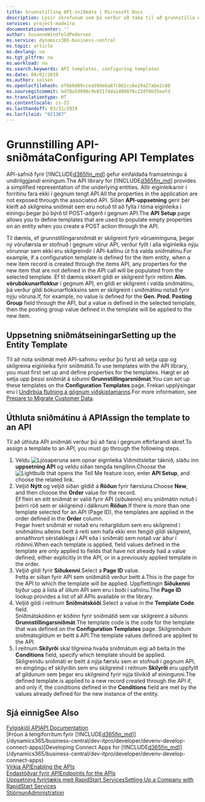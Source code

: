 ```yaml
---
title: Grunnstilling API-sniðmáta | Microsoft Docs
description: Lýsir skrefunum sem þú verður að taka til að grunnstilla API sniðmát fyrir Dynamics 365 Business Central.
services: project-madeira
documentationcenter: ''
author: SusanneWindfeldPedersen
ms.service: dynamics365-business-central
ms.topic: article
ms.devlang: na
ms.tgt_pltfrm: na
ms.workload: na
ms.search.keywords: API templates, configuring templates
ms.date: 04/01/2019
ms.author: solsen
ms.openlocfilehash: ef6b6d89ccea59de6a87c062cc6e29a27abe2c88
ms.sourcegitcommit: bd78a5d990c9e83174da1409076c22df8b35eafd
ms.translationtype: HT
ms.contentlocale: is-IS
ms.lasthandoff: 03/31/2019
ms.locfileid: "921387"
---
```

# <a name="configuring-api-templates"></a><span data-ttu-id="10ec2-103">Grunnstilling API-sniðmáta</span><span class="sxs-lookup"><span data-stu-id="10ec2-103">Configuring API Templates</span></span>
<span data-ttu-id="10ec2-104">API-safnið fyrir [!INCLUDE[d365fin_md](includes/d365fin_md.md)] gefur einfaldaða framsetningu á undirliggjandi einingum.</span><span class="sxs-lookup"><span data-stu-id="10ec2-104">The API library for [!INCLUDE[d365fin_md](includes/d365fin_md.md)] provides a simplified representation of the underlying entities.</span></span> <span data-ttu-id="10ec2-105">Allir eiginleikarnir í forritinu fara ekki í gegnum tengt API.</span><span class="sxs-lookup"><span data-stu-id="10ec2-105">All the properties in the application are not exposed through the associated API.</span></span> <span data-ttu-id="10ec2-106">Síðan **API-uppsetning** gerir þér kleift að skilgreina sniðmát sem eru notuð til að fylla í tóma eiginleika í einingu þegar þú býrð til POST-aðgerð í gegnum API.</span><span class="sxs-lookup"><span data-stu-id="10ec2-106">The **API Setup** page allows you to define templates that are used to populate empty properties on an entity when you create a POST action through the API.</span></span> 

<span data-ttu-id="10ec2-107">Til dæmis, ef grunnstillingarsniðmát er skilgreint fyrir vörueininguna, þegar ný vörufærsla er stofnuð í gegnum vörur API, verður fyllt í alla eiginleika nýju vörunnar sem ekki eru skilgreindir í API-kallinu út frá valda sniðmátinu.</span><span class="sxs-lookup"><span data-stu-id="10ec2-107">For example, if a configuration template is defined for the item entity, when a new item record is created through the items API, any properties for the new item that are not defined in the API call will be populated from the selected template.</span></span> <span data-ttu-id="10ec2-108">Ef til dæmis ekkert gildi er skilgreint fyrir reitinn **Alm. vörubókunarflokkur** í gegnum API, en gildi er skilgreint í valda sniðmátinu, þá verður gildi bókunarflokksins sem er skilgreint í sniðmátinu notað fyrir nýju vöruna.</span><span class="sxs-lookup"><span data-stu-id="10ec2-108">If, for example, no value is defined for the **Gen. Prod. Posting Group** field through the API, but a value is defined in the selected template, then the posting group value defined in the template will be applied to the new item.</span></span> 

## <a name="setting-up-the-entity-template"></a><span data-ttu-id="10ec2-109">Uppsetning sniðmátseiningar</span><span class="sxs-lookup"><span data-stu-id="10ec2-109">Setting up the Entity Template</span></span>
<span data-ttu-id="10ec2-110">Til að nota sniðmát með API-safninu verður þú fyrst að setja upp og skilgreina eiginleika fyrir sniðmátið.</span><span class="sxs-lookup"><span data-stu-id="10ec2-110">To use templates with the API library, you must first set up and define properties for the templates.</span></span> <span data-ttu-id="10ec2-111">Hægt er að setja upp þessi sniðmát á síðunni **Grunnstillingarsniðmát**.</span><span class="sxs-lookup"><span data-stu-id="10ec2-111">You can set up these templates on the **Configuration Templates** page.</span></span> <span data-ttu-id="10ec2-112">Frekari upplýsingar eru í [Undirbúa flutning á gögnum viðskiptamanns](admin-use-templates-to-prepare-customer-data-for-migration.md).</span><span class="sxs-lookup"><span data-stu-id="10ec2-112">For more information, see [Prepare to Migrate Customer Data](admin-use-templates-to-prepare-customer-data-for-migration.md).</span></span> 

## <a name="assign-the-template-to-an-api"></a><span data-ttu-id="10ec2-113">Úthluta sniðmátinu á API</span><span class="sxs-lookup"><span data-stu-id="10ec2-113">Assign the template to an API</span></span>

<span data-ttu-id="10ec2-114">Til að úthluta API sniðmáti verður þú að fara í gegnum eftirfarandi skref.</span><span class="sxs-lookup"><span data-stu-id="10ec2-114">To assign a template to an API, you must go through the following steps.</span></span>

1. <span data-ttu-id="10ec2-115">Veldu ![Ljósaperuna sem opnar eiginleika Viðmótsleitar](media/ui-search/search_small.png "Segðu mér hvað þú vilt gera") táknið, sláðu inn **uppsetning API** og veldu síðan tengda tengilinn.</span><span class="sxs-lookup"><span data-stu-id="10ec2-115">Choose the ![Lightbulb that opens the Tell Me feature](media/ui-search/search_small.png "Tell me what you want to do") icon, enter **API Setup**, and choose the related link.</span></span>
2. <span data-ttu-id="10ec2-116">Veljið **Nýtt** og veljið síðan gildið á **Röðun** fyrir færsluna.</span><span class="sxs-lookup"><span data-stu-id="10ec2-116">Choose **New**, and then choose the **Order** value for the record.</span></span>  
<span data-ttu-id="10ec2-117">Ef fleiri en eitt sniðmát er valið fyrir API (síðukenni) eru sniðmátin notuð í þeirri röð sem er skilgreind í dálknum **Röðun**.</span><span class="sxs-lookup"><span data-stu-id="10ec2-117">If there is more than one template selected for an API (Page ID), the templates are applied in the order defined in the **Order** column.</span></span>   
<span data-ttu-id="10ec2-118">Þegar hvert sniðmát er notað eru reitargildum sem eru skilgreind í sniðmátinu aðeins beitt á reiti sem hafa ekki enn fengið gildi skilgreint, annaðhvort sérstaklega í API eða í sniðmáti sem notað var áður í röðinni.</span><span class="sxs-lookup"><span data-stu-id="10ec2-118">When each template is applied, field values defined in the template are only applied to fields that have not already had a value defined, either explicitly in the API, or in a previously applied template in the order.</span></span> 
3. <span data-ttu-id="10ec2-119">Veljið gildi fyrir **Síðukenni**.</span><span class="sxs-lookup"><span data-stu-id="10ec2-119">Select a **Page ID** value.</span></span>  
<span data-ttu-id="10ec2-120">Þetta er síðan fyrir API sem sniðmátið verður beitt á.</span><span class="sxs-lookup"><span data-stu-id="10ec2-120">This is the page for the API to which the template will be applied.</span></span> <span data-ttu-id="10ec2-121">Uppflettingin **Síðukenni** býður upp á lista af öllum API sem eru í boði í safninu.</span><span class="sxs-lookup"><span data-stu-id="10ec2-121">The **Page ID** lookup provides a list of all APIs available in the library.</span></span>
4. <span data-ttu-id="10ec2-122">Veljið gildi í reitnum **Sniðmátskóði**.</span><span class="sxs-lookup"><span data-stu-id="10ec2-122">Select a value in the **Template Code** field.</span></span>  
<span data-ttu-id="10ec2-123">Sniðmátskóðinn er kóðinn fyrir sniðmátið sem var skilgreint á síðunni **Grunnstillingarsniðmát**.</span><span class="sxs-lookup"><span data-stu-id="10ec2-123">The template code is the code for the template that was defined on the **Configuration Templates** page.</span></span> <span data-ttu-id="10ec2-124">Skilgreindum sniðmátsgildum er beitt á API.</span><span class="sxs-lookup"><span data-stu-id="10ec2-124">The template values defined are applied to the API.</span></span> 
5. <span data-ttu-id="10ec2-125">Í reitnum **Skilyrði** skal tilgreina hvaða sniðmátum eigi að beita.</span><span class="sxs-lookup"><span data-stu-id="10ec2-125">In the **Conditions** field, specify which template should be applied.</span></span>  
<span data-ttu-id="10ec2-126">Skilgreindu sniðmáti er beitt á nýja færslu sem er stofnuð í gegnum API, en eingöngu ef skilyrðin sem eru skilgreind í reitnum **Skilyrði** eru uppfyllt af gildunum sem þegar eru skilgreind fyrir nýja tilvikið af einingunni.</span><span class="sxs-lookup"><span data-stu-id="10ec2-126">The defined template is applied to a new record created through the API if, and only if, the conditions defined in the **Conditions** field are met by the values already defined for the new instance of the entity.</span></span>

## <a name="see-also"></a><span data-ttu-id="10ec2-127">Sjá einnig</span><span class="sxs-lookup"><span data-stu-id="10ec2-127">See Also</span></span>
[<span data-ttu-id="10ec2-128">Fylgiskjöl API</span><span class="sxs-lookup"><span data-stu-id="10ec2-128">API Documentation</span></span>](/dynamics-nav/fin-graph)  
<span data-ttu-id="10ec2-129">[Þróun á tengiforritum fyrir [!INCLUDE[d365fin_md](includes/d365fin_md.md)]](/dynamics365/business-central/dev-itpro/developer/devenv-develop-connect-apps)</span><span class="sxs-lookup"><span data-stu-id="10ec2-129">[Developing Connect Apps for [!INCLUDE[d365fin_md](includes/d365fin_md.md)]](/dynamics365/business-central/dev-itpro/developer/devenv-develop-connect-apps)</span></span>  
[<span data-ttu-id="10ec2-130">Virkja API</span><span class="sxs-lookup"><span data-stu-id="10ec2-130">Enabling the APIs</span></span>](/dynamics-nav/enabling-apis-for-dynamics-nav)  
[<span data-ttu-id="10ec2-131">Endastöðvar fyrir API</span><span class="sxs-lookup"><span data-stu-id="10ec2-131">Endpoints for the APIs</span></span>](/dynamics-nav/endpoints-apis-for-dynamics)  
[<span data-ttu-id="10ec2-132">Uppsetning fyrirtækis með RapidStart Services</span><span class="sxs-lookup"><span data-stu-id="10ec2-132">Setting Up a Company with RapidStart Services</span></span>](admin-set-up-a-company-with-rapidstart.md)  
[<span data-ttu-id="10ec2-133">Stjórnun</span><span class="sxs-lookup"><span data-stu-id="10ec2-133">Administration</span></span>](admin-setup-and-administration.md)